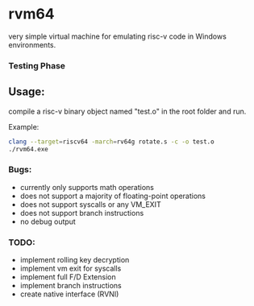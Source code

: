 # rvm64
very simple virtual machine for emulating risc-v code in Windows environments.

### Testing Phase
## Usage:
compile a risc-v binary object named "test.o" in the root folder and run.

Example:
```sh
clang --target=riscv64 -march=rv64g rotate.s -c -o test.o
./rvm64.exe
```

### Bugs:
- currently only supports math operations
- does not support a majority of floating-point operations
- does not support syscalls or any VM_EXIT
- does not support branch instructions
- no debug output
### TODO:
- implement rolling key decryption
- implement vm exit for syscalls
- implement full F/D Extension
- implement branch instructions
- create native interface (RVNI)
